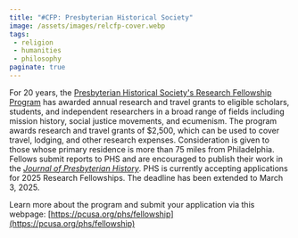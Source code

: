 ```yaml
---
title: "#CFP: Presbyterian Historical Society"
image: /assets/images/relcfp-cover.webp
tags:
 - religion
 - humanities
 - philosophy
paginate: true 
---
```


For 20 years, the [Presbyterian Historical Society's Research Fellowship Program](https://pcusa.org/historical-society/services/resources-opportunities/research-fellowship-program?utm_source=substack&utm_medium=email) has awarded annual research and travel grants to eligible scholars, students, and independent researchers in a broad range of fields including mission history, social justice movements, and ecumenism. The program awards research and travel grants of $2,500, which can be used to cover travel, lodging, and other research expenses. Consideration is given to those whose primary residence is more than 75 miles from Philadelphia. Fellows submit reports to PHS and are encouraged to publish their work in the *[Journal of Presbyterian History](https://www.jstor.org/journal/jpreshist?utm_source=substack&utm_medium=email)*. PHS is currently accepting applications for 2025 Research Fellowships. The deadline has been extended to March 3, 2025.

Learn more about the program and submit your application via this webpage: [https://pcusa.org/phs/fellowship](https://pcusa.org/phs/fellowship)